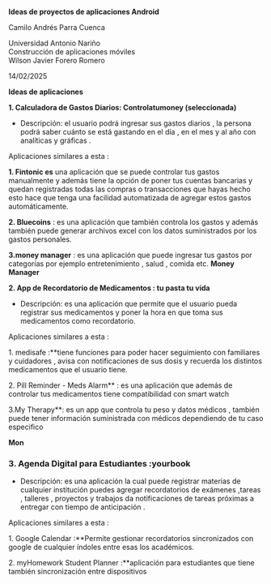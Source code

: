 **Ideas de proyectos de aplicaciones Android**

 

 

 

 

 

 

Camilo Andrés Parra Cuenca

 

 

 

 

 

 

Universidad Antonio Nariño  
 Construcción de aplicaciones móviles  
 Wilson Javier Forero Romero

 

 

 

 

 

 

 14/02/2025

**Ideas de aplicaciones**

**1\. Calculadora de Gastos Diarios: Controlatumoney (seleccionada)**

* Descripción: el usuario podrá ingresar sus gastos diarios , la persona podrá saber cuánto se está gastando en el día , en el mes y al año con analíticas y gráficas .

Aplicaciones similares a esta :

**1\. Fintonic es** una aplicación que se puede controlar tus gastos  manualmente y además tiene la opción de poner tus cuentas bancarias  y quedan registradas todas las compras o transacciones que hayas hecho esto hace que tenga una facilidad  automatizada de agregar estos gastos automáticamente.

**2\. Bluecoins** : es una aplicación que también controla los gastos  y además también puede generar archivos excel con los datos suministrados por los gastos  personales.

**3.money manager** : es una aplicación que puede ingresar tus gastos por categorías por ejemplo entretenimiento , salud , comida etc. **Money  Manager**

**2\. App de Recordatorio de Medicamentos : tu pasta tu vida**

* Descripción: es una aplicación que permite que el usuario pueda registrar sus medicamentos  y poner la hora en que toma sus medicamentos como recordatorio.

Aplicaciones similares a esta :

1\. medisafe :**tiene funciones para poder hacer seguimiento con familiares y cuidadores , avisa con notificaciones de sus dosis y recuerda los distintos medicamentos que el usuario tiene.

2\. Pill Reminder \- Meds Alarm** : es una aplicación que  además de controlar tus medicamentos tiene compatibilidad con smart watch

3.My Therapy**: es un app que controla tu peso y datos médicos , también puede tener información suministrada con médicos dependiendo de tu caso especifico 

**Mon**

### **3\. Agenda Digital para Estudiantes :yourbook**

* Descripción: es una aplicación la cual puede registrar materias de cualquier institución puedes agregar recordatorios de exámenes ,tareas , talleres , proyectos y trabajos da notificaciones de tareas próximas a entregar con tiempo de anticipación .

Aplicaciones similares a esta :

 1\. Google Calendar :**Permite gestionar recordatorios sincronizados con google de cualquier índoles entre esas los académicos.

2\. myHomework Student Planner :**aplicación para estudiantes que tiene también sincronización entre dispositivos



 

 


